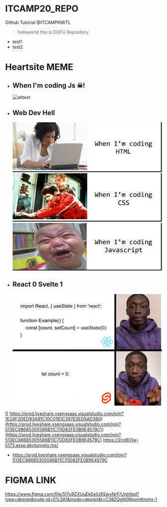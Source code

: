 # ITCAMP20_REPO
 Github Tutorial @ITCAMPKMITL
 > helloworld this is DOFU Repository
 * test1
 * test2
# Heartsite MEME
* ## When I'm coding Js ☠!
    ![alttext](https://i.kym-cdn.com/photos/images/original/001/102/822/616.jpg)
* ## Web Dev Hell
    ![Crying with js](/1.1.jpg)
* ## React 0 Svelte 1
    ![Svelte 1 React 0](/2.1.jpeg)


[[  https://prod.liveshare.vsengsaas.visualstudio.com/join?1E24F2DED93A91C10C01B1C397E0ED5AD390](https://prod.liveshare.vsengsaas.visualstudio.com/join?513EC88685305586B11C70D82FE0B9E4579C)](https://prod.liveshare.vsengsaas.visualstudio.com/join?513EC88685305586B11C70D82FE0B9E4579C)
https://2cg9l7jw-5173.asse.devtunnels.ms/
* https://prod.liveshare.vsengsaas.visualstudio.com/join?513EC88685305586B11C70D82FE0B9E4579C
# FIGMA LINK
https://www.figma.com/file/5I7u9ZXUuEkEeIU6SwvNrF/Untitled?type=design&node-id=0%3A1&mode=design&t=C38ZQgN0RpomKmmx-1
